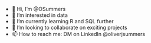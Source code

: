 - 👋 Hi, I’m @OSummers
- 👀 I’m interested in data
- 🌱 I’m currently learning R and SQL further
- 💞️ I’m looking to collaborate on exciting projects
- 📫 How to reach me: DM on LinkedIn @oliverjsummers

<!---
OSummers/OSummers is a ✨ special ✨ repository because its `README.md` (this file) appears on your GitHub profile.
You can click the Preview link to take a look at your changes.
--->

